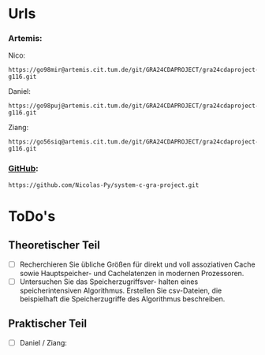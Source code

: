 #

# Urls
### Artemis:
Nico:
```
https://go98mir@artemis.cit.tum.de/git/GRA24CDAPROJECT/gra24cdaproject-g116.git
```
Daniel:
```
https://go98puj@artemis.cit.tum.de/git/GRA24CDAPROJECT/gra24cdaproject-g116.git
```
Ziang:
```
https://go56siq@artemis.cit.tum.de/git/GRA24CDAPROJECT/gra24cdaproject-g116.git
```
### [GitHub](https://github.com/Nicolas-Py/system-c-gra-project.git):
```
https://github.com/Nicolas-Py/system-c-gra-project.git
```

# ToDo's
## Theoretischer Teil
- [ ] Recherchieren Sie übliche Größen für direkt und voll assoziativen Cache sowie Hauptspeicher- und Cachelatenzen in modernen Prozessoren.
- [ ] Untersuchen Sie das Speicherzugriffsver- halten eines speicherintensiven Algorithmus. Erstellen Sie csv-Dateien, die beispielhaft die Speicherzugriffe des Algorithmus beschreiben.

## Praktischer Teil
- [ ] Daniel / Ziang: 
